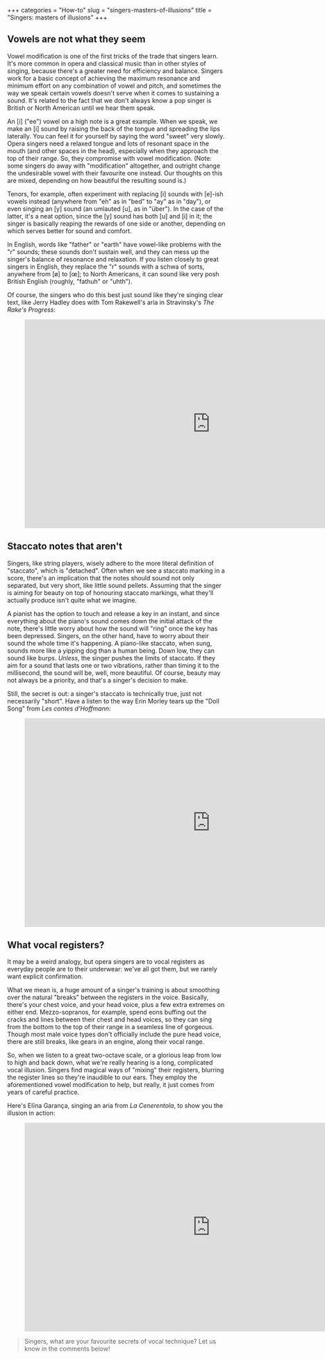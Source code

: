 +++
categories = "How-to"
slug = "singers-masters-of-illusions"
title = "Singers: masters of illusions"
+++

## Vowels are not what they seem

Vowel modification is one of the first tricks of the trade that singers learn. It's more common in opera and classical music than in other styles of singing, because there's a greater need for efficiency and balance. Singers work for a basic concept of achieving the maximum resonance and minimum effort on any combination of vowel and pitch, and sometimes the way we speak certain vowels doesn't serve when it comes to sustaining a sound. It's related to the fact that we don't always know a pop singer is British or North American until we hear them speak.

An [i] ("ee") vowel on a high note is a great example. When we speak, we make an [i] sound by raising the back of the tongue and spreading the lips laterally. You can feel it for yourself by saying the word "sweet" very slowly. Opera singers need a relaxed tongue and lots of resonant space in the mouth (and other spaces in the head), especially when they approach the top of their range. So, they compromise with vowel modification. (Note: some singers do away with "modification" altogether, and outright change the undesirable vowel with their favourite one instead. Our thoughts on this are mixed, depending on how beautiful the resulting sound is.)

Tenors, for example, often experiment with replacing [i] sounds with [e]-ish vowels instead (anywhere from "eh" as in "bed" to "ay" as in "day"), or even singing an [y] sound (an umlauted [u], as in "über"). In the case of the latter, it's a neat option, since the [y] sound has both [u] and [i] in it; the singer is basically reaping the rewards of one side or another, depending on which serves better for sound and comfort.

In English, words like "father" or "earth" have vowel-like problems with the "r" sounds; these sounds don't sustain well, and they can mess up the singer's balance of resonance and relaxation. If you listen closely to great singers in English, they replace the "r" sounds with a schwa of sorts, anywhere from [ø] to [œ]; to North Americans, it can sound like very posh British English (roughly, "fathuh" or "uhth").

Of course, the singers who do this best just sound like they're singing clear text, like Jerry Hadley does with Tom Rakewell's aria in Stravinsky's *The Rake's Progress*:

<figure data-type="video">
<iframe width="854" height="480" src="https://www.youtube.com/embed/DdJw86l22JA?start=408" frameborder="0" allowfullscreen></iframe>
</figure>

## Staccato notes that aren't

Singers, like string players, wisely adhere to the more literal definition of "staccato", which is "detached". Often when we see a staccato marking in a score, there's an implication that the notes should sound not only separated, but very short, like little sound pellets. Assuming that the singer is aiming for beauty on top of honouring staccato markings, what they'll actually produce isn't quite what we imagine. 

A pianist has the option to touch and release a key in an instant, and since everything about the piano's sound comes down the initial attack of the note, there's little worry about how the sound will "ring" once the key has been depressed. Singers, on the other hand, have to worry about their sound the whole time it's happening. A piano-like staccato, when sung, sounds more like a yipping dog than a human being. Down low, they can sound like burps. *Unless*, the singer pushes the limits of staccato. If they aim for a sound that lasts one or two vibrations, rather than timing it to the millisecond, the sound will be, well, more beautiful. Of course, beauty may not always be a priority, and that's a singer's decision to make. 

Still, the secret is out: a singer's staccato is technically true, just not necessarily "short". Have a listen to the way Erin Morley tears up the "Doll Song" from *Les contes d'Hoffmann*:

<figure data-type="video"><iframe width="854" height="480" src="https://www.youtube.com/embed/VXKsOeccz8w" frameborder="0" allowfullscreen></iframe>
</figure>

## What vocal registers?

It may be a weird analogy, but opera singers are to vocal registers as everyday people are to their underwear: we've all got them, but we rarely want explicit confirmation.

What we mean is, a huge amount of a singer's training is about smoothing over the natural "breaks" between the registers in the voice. Basically, there's your chest voice, and your head voice, plus a few extra extremes on either end. Mezzo-sopranos, for example, spend eons buffing out the cracks and lines between their chest and head voices, so they can sing from the bottom to the top of their range in a seamless line of gorgeous. Though most male voice types don't officially include the pure head voice, there are still breaks, like gears in an engine, along their vocal range.

So, when we listen to a great two-octave scale, or a glorious leap from low to high and back down, what we're really hearing is a long, complicated vocal illusion. Singers find magical ways of "mixing" their registers, blurring the register lines so they're inaudible to our ears. They employ the aforementioned vowel modification to help, but really, it just comes from years of careful practice.

Here's Elīna Garança, singing an aria from *La Cenerentola*, to show you the illusion in action:

<figure data-type="video">
<iframe width="854" height="480" src="https://www.youtube.com/embed/sllhVK2_Gug" frameborder="0" allowfullscreen></iframe>
</figure>

>Singers, what are your favourite secrets of vocal technique? Let us know in the comments below!
